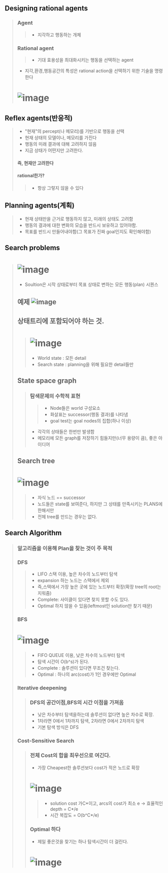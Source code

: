## Designing rational agents
> ### Agent
> > - 지각하고 행동하는 개체
> ### Rational agent
> > - 기대 효용성을 최대화시키는 행동을 선택하는 agent
> - 지각,환경,행동공간의 특성은 rational action을 선택하기 위한 기술을 명령한다
> # ![image](https://user-images.githubusercontent.com/84065357/190072684-2feefb28-9e8c-4182-94a6-8855fbef2f2b.png)

## Reflex agents(반응적)
> - "현재"의 percept(나 메모리)를 기반으로 행동을 선택
> - 현재 상태의 모델이나, 메모리를 가진다
> - 행동의 미래 결과에 대해 고려하지 않음
> - 지금 상태가 어떤지만 고려한다.
> #### 즉, 현재만 고려한다
> #### rational한가?
> > - 항상 그렇지 않을 수 있다

## Planning agents(계획)
> - 현재 상태만을 근거로 행동하지 않고, 미래의 상태도 고려함
> - 행동의 결과에 대한 변화의 모습을 반드시 보유하고 있어야함.
> - 목표를 반드시 만들어내야함(그 목표가 진짜 goal인지도 확인해야함)

## Search problems
> # ![image](https://user-images.githubusercontent.com/84065357/190074383-5206b6e9-7852-4110-afd2-0897e3024f52.png)
> - Soultion은 시작 상태로부터 목표 상태로 변하는 모든 행동(plan) 시퀀스
> ## 예제 ![image](https://user-images.githubusercontent.com/84065357/190074674-276a6a62-57b4-47f2-be7a-1afdb0edda76.png)
> ## 상태트리에 포함되어야 하는 것.
> > # ![image](https://user-images.githubusercontent.com/84065357/190075431-f89e6a3a-4b49-4249-b730-b37140985aea.png)
> > - World state : 모든 detail
> > - Search state : planning을 위해 필요한 detail들만
> ## State space graph
> > ### 탐색문제의 수학적 표현
> > > - Node들은 world 구성요소
> > > - 화살표는 successor(행동 결과)를 나타냄
> > > - goal test는 goal nodes의 집합(하나 이상)
> > - 각각의 상태들은 한번만 발생함
> > - 메모리에 모든 graph를 저장하기 힘들지만(너무 용량이 큼), 좋은 아이디어
> ## Search tree
> # ![image](https://user-images.githubusercontent.com/84065357/190076804-506144ec-85bf-4983-9aeb-faa94de3ce6f.png)
> > - 자식 노드 == successor
> > - 노드들은 state를 보여준다, 하지만 그 상태를 만족시키는 PLANS에 한해서만
> > - 전체 tree를 만드는 경우는 없다.
## Search Algorithm
> ### 알고리즘을 이용해 Plan을 찾는 것이 주 목적
> ### DFS
> > - LIFO 스택 이용, 높은 차수의 노드부터 탐색
> > - expansion 하는 노드는 스택에서 제외
> > - 즉,스택에서 가장 높은 곳에 있는 노드부터 확장(확장 tree의 root는 지워줌)
> > - Complete: 사이클이 있다면 찾지 못할 수도 있다.
> > - Optimal 하지 않을 수 있음(leftmost인 solution만 찾기 때문)
> ### BFS
> # ![image](https://user-images.githubusercontent.com/84065357/190085745-7cfe52a9-a05e-4d8d-86b1-4c2d79875b8d.png)
> > - FIFO QUEUE 이용, 낮은 차수의 노드부터 탐색
> > - 탐색 시간이 O(b^s)가 된다.
> > - Complete : 솔루션이 있다면 무조건 찾는다.
> > - Optimal : 하나의 arc(cost)가 1인 경우에만 Optimal
> ### Iterative deepening
> > ### DFS의 공간이점,BFS의 시간 이점을 가져옴
> > - 낮은 차수부터 탐색을하는데 솔루션이 없다면 높은 차수로 확장.
> > - 1차라면 0에서 1차까지 탐색, 2차라면 0에서 2차까지 탐색
> > - 기본 탐색 방식은 DFS
> ### Cost-Sensitive Search
> > ### 전체 Cost의 합을 최우선으로 여긴다.
> > - 가장 Cheapest한 솔루션보다 cost가 적은 노드로 확장
> > # ![image](https://user-images.githubusercontent.com/84065357/190971892-350d5704-e50a-40bf-bbe1-08fec83f624d.png)
> > > - solution cost 가C\*이고, arcs의 cost가 최소 e -> 효율적인 depth = C\*/e
> > > - 시간 복잡도 = O(b^C\*/e)
> > ### Optimal 하다
> > - 제일 좋은것을 찾기는 하나 탐색시간이 더 걸린다.
> > # ![image](https://user-images.githubusercontent.com/84065357/190972517-f25ba944-3ede-4fd6-ba3e-8cd8ad74ca1e.png)
